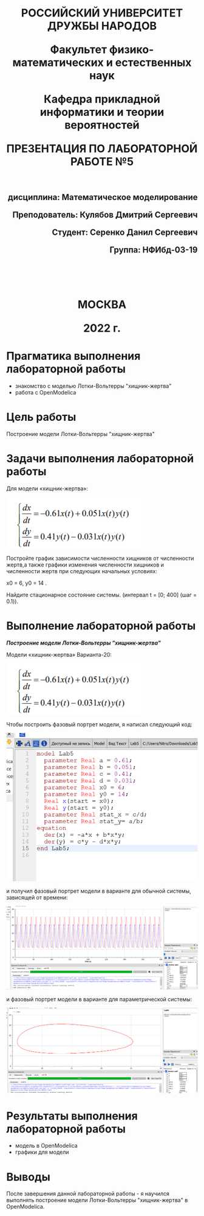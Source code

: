 <h1 align="center">
<p>РОССИЙСКИЙ УНИВЕРСИТЕТ ДРУЖБЫ НАРОДОВ 
<p>Факультет физико-математических и естественных наук  
<p>Кафедра прикладной информатики и теории вероятностей
<p>ПРЕЗЕНТАЦИЯ ПО ЛАБОРАТОРНОЙ РАБОТЕ №5
<br></br>
<h2 align="right">
<p>дисциплина: Математическое моделирование
<p>Преподователь: Кулябов Дмитрий Сергеевич
<p>Студент: Серенко Данил Сергеевич
<p>Группа: НФИбд-03-19
<br></br>
<br></br>
<h1 align="center">
<p>МОСКВА
<p>2022 г.
</h1>

# **Прагматика выполнения лабораторной работы**

- знакомство с моделью Лотки-Вольтерры "хищник-жертва"
- работа с OpenModelica

# **Цель работы**

Построение модели Лотки-Вольтерры "хищник-жертва"

# Задачи выполнения лабораторной работы

Для модели «хищник-жертва»:

![photo3. Система для модели варианта-20](photo/3.png "Система для модели варианта-20")

Постройте график зависимости численности хищников от численности жертв,а также графики изменения численности хищников и численности жертв при следующих начальных условиях:

x0 = 6, y0 = 14 .

Найдите стационарное состояние системы. 
(интервал t = [0; 400] (шаг = 0.1)).

# **Выполнение лабораторной работы**

**_Построение модели Лотки-Вольтерры "хищник-жертва"_**

Модели «хищник-жертва» Варианта-20:

![photo4. Система для модели варианта-20](photo/3.png "Система для модели варианта-20")

Чтобы построить фазовый портрет модели, я написал следующий код:

![photo5. код для фазового портрета модели в варианте](photo/4.png "код для фазового портрета модели в варианте")

и получил фазовый портрет модели в варианте для обычной системы, зависящей от времени:

![photo6. фазовый портрет модели в варианте для обычной системы](photo/5.png "фазовый портрет модели в варианте для обычной системы, зависящей от времени")

и фазовый портрет модели в варианте для параметрической системы:

![photo6. фазовый портрет модели в варианте параметрической системы](photo/6.png "фазовый портрет модели в варианте для параметрической системы")

# Результаты выполнения лабораторной работы

- модель в OpenModelica
- графики для модели

# Выводы

После завершения данной лабораторной работы - я научился выполнять построение модели Лотки-Вольтерры "хищник-жертва" в OpenModelica.
